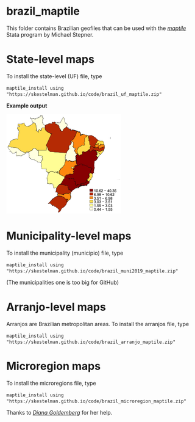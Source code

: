 # brazil_maptile
This folder contains Brazilian geofiles that can be used with the [_maptile_](https://michaelstepner.com/maptile/) Stata program by Michael Stepner.


# State-level maps
To install the state-level (UF) file, type 
```
maptile_install using "https://skestelman.github.io/code/brazil_uf_maptile.zip"
```

__Example output__

![State-level population in millions](figures/map_uf.png)


# Municipality-level maps
To install the municipality (município) file, type 
```
maptile_install using "https://skestelman.github.io/code/brazil_muni2019_maptile.zip"
```
(The municipalities one is too big for GitHub)

# Arranjo-level maps 
Arranjos are Brazilian metropolitan areas. To install the arranjos file, type 
```
maptile_install using "https://skestelman.github.io/code/brazil_arranjo_maptile.zip"
```

# Microregion maps 
To install the microregions file, type 
```
maptile_install using "https://skestelman.github.io/code/brazil_microregion_maptile.zip"
```

Thanks to [_Diana Goldemberg_](https://github.com/dianagold) for her help.
